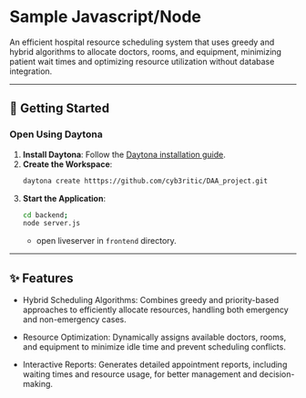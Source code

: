 # Sample Javascript/Node

An efficient hospital resource scheduling system that uses greedy and hybrid algorithms to allocate doctors, rooms, and equipment, minimizing patient wait times and optimizing resource utilization without database integration.

---

## 🚀 Getting Started  

### Open Using Daytona  

1. **Install Daytona**: Follow the [Daytona installation guide](https://www.daytona.io/docs/installation/installation/).  
2. **Create the Workspace**:  
   ```bash  
   daytona create htttps://github.com/cyb3ritic/DAA_project.git
   ```  
3. **Start the Application**:  
   ```bash  
   cd backend;
   node server.js
    ```  
    - open liveserver in `frontend` directory.
---

## ✨ Features  


- Hybrid Scheduling Algorithms: Combines greedy and priority-based approaches to efficiently allocate resources, handling both emergency and non-emergency cases.

- Resource Optimization: Dynamically assigns available doctors, rooms, and equipment to minimize idle time and prevent scheduling conflicts.

- Interactive Reports: Generates detailed appointment reports, including waiting times and resource usage, for better management and decision-making.